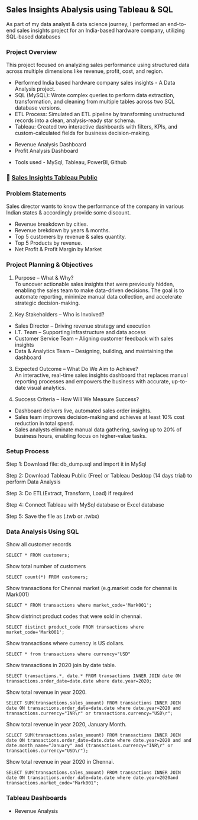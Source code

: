 ## Sales Insights Abalysis using Tableau & SQL
As part of my data analyst & data science journey, I performed an end-to-end sales insights project for an India-based hardware company, utilizing SQL-based databases
### Project Overview
This project focused on analyzing sales performance using structured data across multiple dimensions like revenue, profit, cost, and region. 
- Performed India based hardware company sales insights - A Data Analysis project.
- SQL (MySQL): Wrote complex queries to perform data extraction, transformation, and cleaning from multiple tables across two SQL database versions.
- ETL Process: Simulated an ETL pipeline by transforming unstructured records into a clean, analysis-ready star schema.
- Tableau: Created two interactive dashboards with filters, KPIs, and custom-calculated fields for business decision-making.
* Revenue Analysis Dashboard
* Profit Analysis Dashboard
- Tools used - MySql, Tableau, PowerBI, Github
  
### 🔗 [Sales Insights Tableau Public](https://public.tableau.com/views/SalesInsights-DataAnalysisProjectusingTableau_17438516539650/Dashboard-RevenueAnalysis?:language=en-US&publish=yes&:sid=&:redirect=auth&:display_count=n&:origin=viz_share_link)

### Problem Statements
Sales director wants to know the performance of the company in various Indian states & accordingly provide some discount.
- Revenue breakdown by cities.
- Revenue brekdown by years & months.
- Top 5 customers by revenue & sales quantity.
- Top 5 Products by revenue.
- Net Profit & Profit Margin by Market

### Project Planning & Objectives
1. Purpose – What & Why? <br/>
To uncover actionable sales insights that were previously hidden, enabling the sales team to make data-driven decisions. The goal is to automate reporting, minimize manual data collection, and accelerate strategic decision-making.

2. Key Stakeholders – Who is Involved? <br/>
- Sales Director – Driving revenue strategy and execution 
- I.T. Team – Supporting infrastructure and data access
- Customer Service Team – Aligning customer feedback with sales insights
- Data & Analytics Team – Designing, building, and maintaining the dashboard

3. Expected Outcome – What Do We Aim to Achieve? <br/>
An interactive, real-time sales insights dashboard that replaces manual reporting processes and empowers the business with accurate, up-to-date visual analytics.

4. Success Criteria – How Will We Measure Success? <br/>
- Dashboard delivers live, automated sales order insights.
- Sales team improves decision-making and achieves at least 10% cost reduction in total spend.
- Sales analysts eliminate manual data gathering, saving up to 20% of business hours, enabling focus on higher-value tasks.

### Setup Process

Step 1: Download file: db_dump.sql and import it in MySql 

Step 2: Download Tableau Public (Free) or Tableau Desktop (14 days trial) to perform Data Analysis

Step 3: Do ETL(Extract, Transform, Load) if required

Step 4: Connect Tableau with MySql database or Excel database

Step 5: Save the file as (.twb or .twbx)

### Data Analysis Using SQL

Show all customer records

```SELECT * FROM customers;```

Show total number of customers

```SELECT count(*) FROM customers;```

Show transactions for Chennai market (e.g.market code for chennai is Mark001)

```SELECT * FROM transactions where market_code='Mark001';```

Show distrinct product codes that were sold in chennai. 

```SELECT distinct product_code FROM transactions where market_code='Mark001';```

Show transactions where currency is US dollars.

```SELECT * from transactions where currency="USD"```

Show transactions in 2020 join by date table.

```SELECT transactions.*, date.* FROM transactions INNER JOIN date ON transactions.order_date=date.date where date.year=2020;```

Show total revenue in year 2020.

```SELECT SUM(transactions.sales_amount) FROM transactions INNER JOIN date ON transactions.order_date=date.date where date.year=2020 and transactions.currency="INR\r" or transactions.currency="USD\r";```

Show total revenue in year 2020, January Month.

```SELECT SUM(transactions.sales_amount) FROM transactions INNER JOIN date ON transactions.order_date=date.date where date.year=2020 and and date.month_name="January" and (transactions.currency="INR\r" or transactions.currency="USD\r");```

Show total revenue in year 2020 in Chennai.

```SELECT SUM(transactions.sales_amount) FROM transactions INNER JOIN date ON transactions.order_date=date.date where date.year=2020and transactions.market_code="Mark001";```

### Tableau Dashboards 
- Revenue Analysis
  
